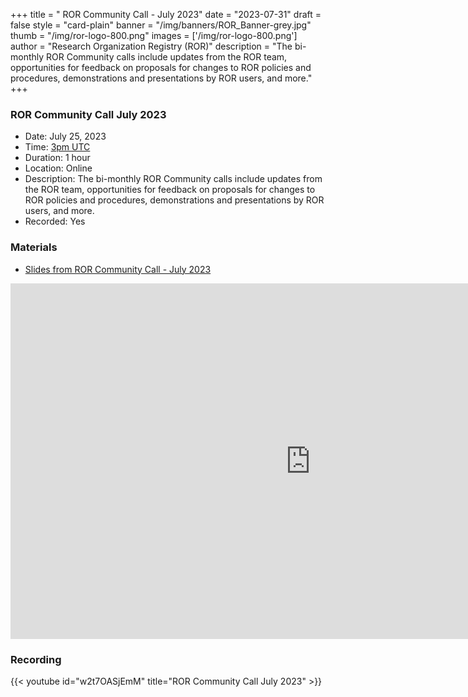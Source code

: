 +++
title = " ROR Community Call - July 2023" 
date = "2023-07-31" 
draft = false 
style = "card-plain" 
banner = "/img/banners/ROR_Banner-grey.jpg" 
thumb = "/img/ror-logo-800.png" 
images = ['/img/ror-logo-800.png']
author = "Research Organization Registry (ROR)" 
description = "The bi-monthly ROR Community calls include updates from the ROR team, opportunities for feedback on proposals for changes to ROR policies and procedures, demonstrations and presentations by ROR users, and more."
+++

### ROR Community Call July 2023
- Date: July 25, 2023 
- Time: [3pm UTC](https://dateful.com/eventlink/2730218384)
- Duration: 1 hour
- Location: Online
- Description: The bi-monthly ROR Community calls include updates from the ROR team, opportunities for feedback on proposals for changes to ROR policies and procedures, demonstrations and presentations by ROR users, and more. 
- Recorded: Yes

### Materials

- [Slides from ROR Community Call - July 2023](https://docs.google.com/presentation/d/1T3Nv-HeILw9Yl7HRg39SuT3Chr7kLoV87PqQnnk5xbQ/edit?usp=sharing)

<iframe src="https://docs.google.com/presentation/d/e/2PACX-1vRNXGB267S6IZ50X0DNAD_qauN_KCDBWjxftY8H9ekhXlUdlqqj1EwF3w2folOZpwwCL5vECg01Ss50/embed?start=false&loop=false&delayms=3000" frameborder="0" width="960" height="569" allowfullscreen="true" mozallowfullscreen="true" webkitallowfullscreen="true"></iframe>

### Recording 

{{< youtube id="w2t7OASjEmM" title="ROR Community Call July 2023" >}}

